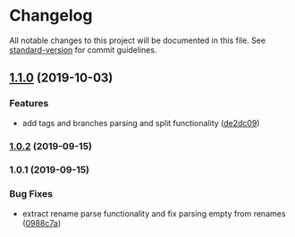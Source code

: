 # Changelog

All notable changes to this project will be documented in this file. See [standard-version](https://github.com/conventional-changelog/standard-version) for commit guidelines.

## [1.1.0](https://github.com/codevey/parse-git-numstat/compare/v1.0.2...v1.1.0) (2019-10-03)


### Features

* add tags and branches parsing and split functionality ([de2dc09](https://github.com/codevey/parse-git-numstat/commit/de2dc09))

### [1.0.2](https://github.com/codevey/parse-git-numstat/compare/v1.0.1...v1.0.2) (2019-09-15)

### 1.0.1 (2019-09-15)


### Bug Fixes

* extract rename parse functionality and fix parsing empty from renames ([0988c7a](https://github.com/codevey/parse-git-numstat/commit/0988c7a))
